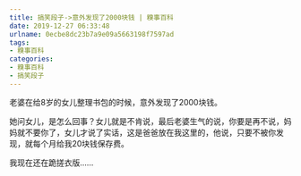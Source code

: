 ```yaml
---
title: 搞笑段子->意外发现了2000块钱 | 糗事百科
date: 2019-12-27 06:33:48
urlname: 0ecbe8dc23b7a9e09a5663198f7597ad
tags: 
- 糗事百科
categories:
- 糗事百科
- 搞笑段子
---
```

老婆在给8岁的女儿整理书包的时候，意外发现了2000块钱。

她问女儿，是怎么回事？女儿就是不肯说，最后老婆生气的说，你要是再不说，妈妈就不要你了，女儿才说了实话，这是爸爸放在我这里的，他说，只要不被你发现，就每个月给我20块钱保存费。

我现在还在跪搓衣版……



